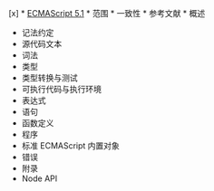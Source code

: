[x] *  [ECMAScript 5.1](http://yanhaijing.com/es5)
      * 范围
         * 一致性
	* 参考文献
	* 概述
   * 记法约定
   * 源代码文本
   * 词法
   * 类型
   * 类型转换与测试
   * 可执行代码与执行环境
   * 表达式
   * 语句
   * 函数定义
   * 程序
   * 标准 ECMAScript 内置对象
   * 错误
   * 附录
* Node API

